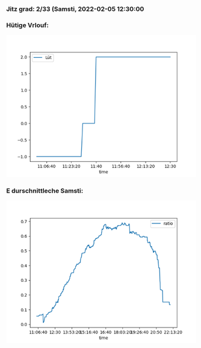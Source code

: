 ### Jitz grad: 2/33 (Samsti, 2022-02-05 12:30:00

### Hütige Vrlouf:
![Graph](Today.png)

### E durschnittleche Samsti:
![Graph](Samsti.png)
